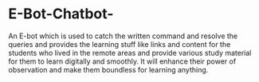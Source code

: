 # E-Bot-Chatbot-
An E-bot which is used to catch the written command and resolve the queries and provides the learning stuff like links and content for the students who lived in the remote areas and provide various study material for them to learn digitally and smoothly. It will enhance their power of observation and make them boundless for learning anything.
